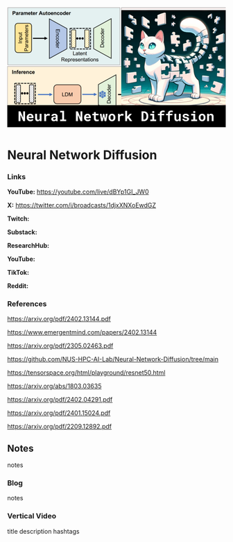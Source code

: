![thumbnail](thumbnail.png)

# Neural Network Diffusion

### Links

**YouTube:** https://youtube.com/live/dBYp1GI_JW0

**X:** https://twitter.com/i/broadcasts/1djxXNXoEwdGZ

**Twitch:**

**Substack:**

**ResearchHub:**

**YouTube:**

**TikTok:**

**Reddit:**

### References

https://arxiv.org/pdf/2402.13144.pdf

https://www.emergentmind.com/papers/2402.13144

https://arxiv.org/pdf/2305.02463.pdf

https://github.com/NUS-HPC-AI-Lab/Neural-Network-Diffusion/tree/main

https://tensorspace.org/html/playground/resnet50.html

https://arxiv.org/abs/1803.03635

https://arxiv.org/pdf/2402.04291.pdf

https://arxiv.org/pdf/2401.15024.pdf

https://arxiv.org/pdf/2209.12892.pdf

## Notes

notes

### Blog

notes

### Vertical Video

title
description
hashtags
